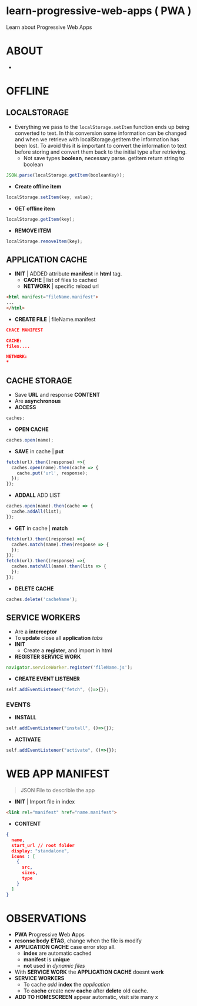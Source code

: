 # learn-progressive-web-apps ( PWA )
Learn about Progressive Web Apps


# ABOUT
-

# OFFLINE

## LOCALSTORAGE
- Everything we pass to the ```localStorage.setItem``` function ends up being converted to text. In this conversion some information can be changed and when we retrieve with localStorage.getItem the information has been lost. To avoid this it is important to convert the information to text before storing and convert them back to the initial type after retrieving.
  - Not save types **boolean**, necessary parse. getItem return string to boolean
```javascript
JSON.parse(localStorage.getItem(booleanKey));
```
- **Create offline item**
```javascript
localStorage.setItem(key, value);
```
- **GET offline item**
```javascript
localStorage.getItem(key);
```
- **REMOVE ITEM**
```javascript
localStorage.removeItem(key);
```


## APPLICATION CACHE
- **INIT** | ADDED attribute **manifest** in **html** tag.
  - **CACHE** | list of files to cached
  - **NETWORK** | specific reload url
```html
<html manifest="fileName.manifest">
...
</html>
```
- **CREATE FILE** | fileName.manifest
```json
CHACE MANIFEST

CACHE:
files....

NETWORK:
*
```

## CACHE STORAGE
- Save **URL** and response **CONTENT**
- Are **asynchronous**
- **ACCESS**
```javascript
caches;
```
- **OPEN CACHE**
```javascript
caches.open(name);
```
- **SAVE** in cache | **put**
```javascript
fetch(url).then((response) =>{
  caches.open(name).then(cache => {
    cache.put('url', response);
  });
});
```
- **ADDALL** ADD LIST
```javascript
caches.open(name).then(cache => {
  cache.addAll(list);
});
```

- **GET** in cache | **match**
```javascript
fetch(url).then((response) =>{
  caches.match(name).then(response => {
  });
});
fetch(url).then((response) =>{
  caches.matchAll(name).then(lits => {
  });
});
```
- **DELETE CACHE**
```javascript
caches.delete('cacheName');
```

## SERVICE WORKERS
- Are a **interceptor**
- To **update** close all **application** _tabs_
- **INIT**
  - Create a **register**, and import in html
- **REGISTER SERVICE WORK**
```javascript
navigator.serviceWorker.register('fileName.js');
```
- **CREATE EVENT LISTENER**
```javascript
self.addEventListener("fetch", ()=>{});
```
### EVENTS
- **INSTALL**
```javascript
self.addEventListener("install", ()=>{});
```
- **ACTIVATE**
```javascript
self.addEventListener("activate", ()=>{});
```

# WEB APP MANIFEST
> JSON File to describle the app

- **INIT** | Import file in index
```html
<link rel="manifest" href="name.manifest">
```
- **CONTENT**
```json
{
  name,
  start_url // root folder
  display: "standalone",
  icons : [
    {
      src,
      sizes,
      type
    }
  ]
}
```

# OBSERVATIONS
- **PWA** **P**rogressive **W**eb **A**pps
- **resonse body** **ETAG**, change when the file is modify
- **APPLICATION CACHE** case error stop all.
  - **index** are automatic cached
  - **manifest** is **unique**
  - **not** used in _dynamic files_
- With **SERVICE WORK** the **APPLICATION CACHE** doesnt **work**
- **SERVICE WORKERS**
  - To cache _add_ **index** the _application_
  - To **cache** create new **cache** after **delete** old cache.
- **ADD TO HOMESCREEN** appear automatic, visit site many x
